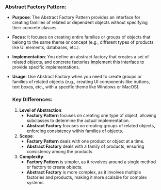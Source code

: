 ### **Abstract Factory Pattern**:

- **Purpose**: The Abstract Factory Pattern provides an interface for creating families of related or dependent objects without specifying their concrete classes.
- **Focus**: It focuses on creating entire families or groups of objects that belong to the same theme or concept (e.g., different types of products like UI elements, databases, etc.).
- **Implementation**: You define an abstract factory that creates a set of related objects, and concrete factories implement this interface to provide specific implementations.
- **Usage**: Use Abstract Factory when you need to create groups or families of related objects (e.g., creating UI components like buttons, text boxes, etc., with a specific theme like Windows or MacOS).
    
    ### Key Differences:
    
    1. **Level of Abstraction**:
        - **Factory Pattern** focuses on creating one type of object, allowing subclasses to determine the actual implementation.
        - **Abstract Factory** focuses on creating groups of related objects, enforcing consistency within families of objects.
    2. **Scope**:
        - **Factory Pattern** deals with one product or object at a time.
        - **Abstract Factory** deals with a family of products, ensuring consistency among the products.
    3. **Complexity**:
        - **Factory Pattern** is simpler, as it revolves around a single method or factory to create objects.
        - **Abstract Factory** is more complex, as it involves multiple factories and products, making it more scalable for complex systems.
